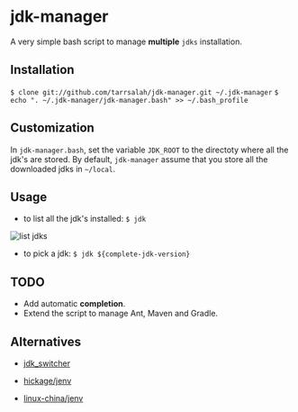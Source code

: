 # jdk-manager

A very simple bash script to manage **multiple** `jdks` installation.

## Installation

`$ clone git://github.com/tarrsalah/jdk-manager.git ~/.jdk-manager`
`$ echo ". ~/.jdk-manager/jdk-manager.bash" >> ~/.bash_profile`

## Customization

In `jdk-manager.bash`, set the variable `JDK_ROOT` to the directoty where all the jdk's are stored.
By default, `jdk-manager` assume that you store all the downloaded jdks in `~/local`.

## Usage

* to list all the jdk's installed:
`$ jdk`


![list jdks](https://raw.github.com/tarrsalah/jdk-manager/master/img/jdk.png)

* to pick a jdk:
`$ jdk ${complete-jdk-version}`


## TODO

* Add automatic **completion**.
* Extend the script to manage Ant, Maven and Gradle.

## Alternatives

* [jdk_switcher](https://github.com/michaelklishin/jdk_switcher)

* [hickage/jenv](https://github.com/hikage/jenv)

* [linux-china/jenv](https://github.com/linux-china/jenv)
